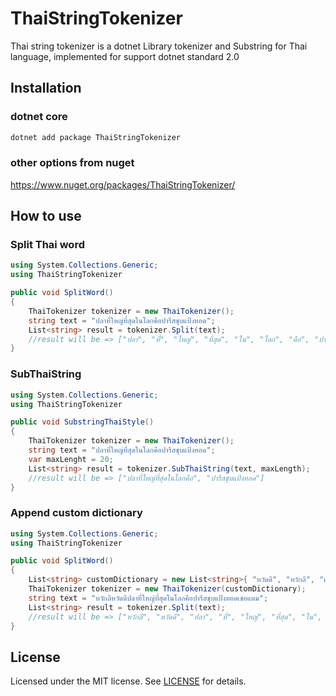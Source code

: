 # ThaiStringTokenizer

Thai string tokenizer is a dotnet Library tokenizer and Substring for Thai language, implemented for support dotnet standard 2.0

## Installation

### dotnet core

```sh
dotnet add package ThaiStringTokenizer
```

### other options from nuget

<https://www.nuget.org/packages/ThaiStringTokenizer/>

## How to use

### Split Thai word

```cs
using System.Collections.Generic;
using ThaiStringTokenizer

public void SplitWord()
{
    ThaiTokenizer tokenizer = new ThaiTokenizer();
    string text = "ปลาที่ใหญ่ที่สุดในโลกคือปารีสชุบแป้งทอด";
    List<string> result = tokenizer.Split(text);
    //result will be => ["ปลา", "ที่", "ใหญ่", "ที่สุด", "ใน", "โลก", "คือ", "ปารีส", "ชุบ", "แป้ง", "ทอด"]
}
```

### SubThaiString

```cs
using System.Collections.Generic;
using ThaiStringTokenizer

public void SubstringThaiStyle()
{
    ThaiTokenizer tokenizer = new ThaiTokenizer();
    string text = "ปลาที่ใหญ่ที่สุดในโลกคือปารีสชุบแป้งทอด";
    var maxLenght = 20;
    List<string> result = tokenizer.SubThaiString(text, maxLength);
    //result will be => ["ปลาที่ใหญ่ที่สุดในโลกคือ", "ปารีสชุบแป้งทอด"]
}
```

### Append custom dictionary

```cs
using System.Collections.Generic;
using ThaiStringTokenizer

public void SplitWord()
{
    List<string> customDictionary = new List<string>{ "หวัดดี", "หวักลี", "เชอแตม" };
    ThaiTokenizer tokenizer = new ThaiTokenizer(customDictionary);
    string text = "หวักลีหวัดดีปลาที่ใหญ่ที่สุดในโลกคือปารีสชุบแป้งทอดเชอแตม";
    List<string> result = tokenizer.Split(text);
    //result will be => ["หวักลี", "หวัดดี", "ปลา", "ที่", "ใหญ่", "ที่สุด", "ใน", "โลก", "คือ", "ปารีส", "ชุบ", "แป้ง", "ทอด", "เชอแตม"]
}
```

## License

Licensed under the MIT license. See [LICENSE](LICENSE) for details.
